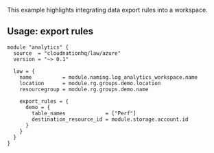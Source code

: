 This example highlights integrating data export rules into a workspace.

## Usage: export rules

```hcl
module "analytics" {
  source  = "cloudnationhq/law/azure"
  version = "~> 0.1"

  law = {
    name          = module.naming.log_analytics_workspace.name
    location      = module.rg.groups.demo.location
    resourcegroup = module.rg.groups.demo.name

    export_rules = {
      demo = {
        table_names             = ["Perf"]
        destination_resource_id = module.storage.account.id
      }
    }
  }
}
```
